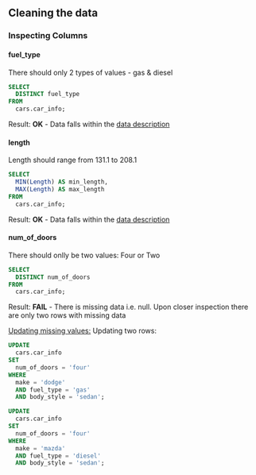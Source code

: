 ## Cleaning the data

### Inspecting Columns
#### fuel_type
There should only 2 types of values - gas & diesel

```sql
SELECT
  DISTINCT fuel_type
FROM
  cars.car_info;
```

Result: **OK** - Data falls within the [data description](https://archive.ics.uci.edu/ml/datasets/Automobile)

#### length
Length should range from 131.1 to 208.1

```sql
SELECT
  MIN(Length) AS min_length,
  MAX(Length) AS max_length
FROM
  cars.car_info;
```

Result: **OK** - Data falls within the [data description](https://archive.ics.uci.edu/ml/datasets/Automobile)

#### num_of_doors
There should onlly be two values: Four or Two


```sql
SELECT
  DISTINCT num_of_doors
FROM
  cars.car_info;
```

Result: **FAIL** - There is missing data i.e. null. Upon closer inspection there are only two rows with missing data

<u>Updating missing values:</u>
Updating two rows:

```sql
UPDATE
  cars.car_info
SET 
  num_of_doors = 'four'
WHERE
  make = 'dodge'
  AND fuel_type = 'gas'
  AND body_style = 'sedan';
```
```sql
UPDATE
  cars.car_info
SET 
  num_of_doors = 'four'
WHERE
  make = 'mazda'
  AND fuel_type = 'diesel'
  AND body_style = 'sedan';
```

